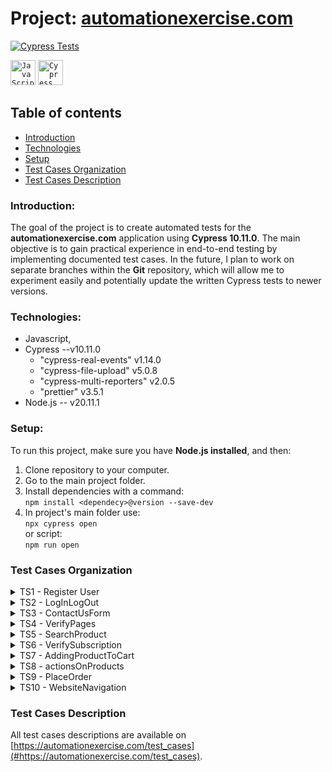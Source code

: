 
# Project: [automationexercise.com](https://github.com/rasme54/automationexercise.com/tree/master)

[![Cypress Tests](https://img.shields.io/endpoint?url=https://dashboard.cypress.io/badge/detailed/ttoywa/master&style=flat&logo=cypress)](https://dashboard.cypress.io/projects/ttoywa/runs)

<div align="left">
	<code><img width="40" src="https://raw.githubusercontent.com/marwin1991/profile-technology-icons/refs/heads/main/icons/javascript.png" alt="JavaScript" title="JavaScript"/></code>
	<code><img width="40" src="https://raw.githubusercontent.com/marwin1991/profile-technology-icons/refs/heads/main/icons/cypress.png" alt="Cypress" title="Cypress"/></code>
</div>

## Table of contents

 - [Introduction](#Introduction)
 - [Technologies](#Technologies)
 - [Setup](#Setup)
 - [Test Cases Organization](#Test-Cases-Organization)
 - [Test Cases Description](#Test-Cases-Descriptio)

### Introduction:

The goal of the project is to create automated tests for the **automationexercise.com** application using **Cypress 10.11.0**. The main objective is to gain practical experience in end-to-end testing by implementing documented test cases. In the future, I plan to work on separate branches within the **Git** repository, which will allow me to experiment easily and potentially update the written Cypress tests to newer versions.

### Technologies:

- Javascript,
- Cypress --v10.11.0
  - "cypress-real-events" v1.14.0
  - "cypress-file-upload" v5.0.8
  - "cypress-multi-reporters" v2.0.5
  - "prettier" v3.5.1
- Node.js -- v20.11.1

### Setup:

To run this project, make sure you have **Node.js installed**, and then:

1.  Clone repository to your computer.
2.  Go to the main project folder.
3.  Install dependencies with a command: <br>`npm install <dependecy>@version --save-dev`
4.  In project's main folder use: <br>`npx cypress open` <br>or script: <br>`npm run open`

### Test Cases Organization
<details>
	<summary>TS1 - Register User</summary>
	 <li>Test Case 1: Register User</li>
	 <li>Test Case 5: Register User with existing email</li>
  </details>
  <details>
	<summary>TS2 - LogInLogOut</summary>
	 <li>Test Case 2: Login User with correct email and password</li>
	 <li>Test Case 3: Login User with incorrect email and password</li>
	 <li>Test Case 4: Logout User</li>
  </details>
  <details>
	<summary>TS3 - ContactUsForm</summary>
	 <li>TestCase 6: Contact Us Form</li>
  </details>
  <details>
	<summary>TS4 - VerifyPages</summary>
	 <li>Test Case 7: Verify Test Cases Page</li>
	 <li>Test Case 8: Verify All Products and product detail page</li>
  </details>
  <details>
	<summary>TS5 - SearchProduct</summary>
	 <li>Test Case 9: Search Product</li>
	 <li>Test Case 18: View Category Products</li>
	 <li>Test Case 19: View & Cart Brand Products</li>
	 <li>Test Case 20: Search Products and Verify Cart After Login</li>
  </details>
  <details>
	<summary>TS6 - VerifySubscription</summary>
	 <li>Test Case 10: Verify Subscription in home page</li>
	 <li>Test Case 11: Verify Subscription in Cart page</li>
  </details>
  <details>
	<summary>TS7 - AddingProductToCart</summary>
	 <li>Test Case 12: Add Products in Cart</li>
	 <li>Test Case 17: Remove Products From Cart</li>
	 <li>Test Case 22: Add to cart from Recommended items</li>
  </details>
   <details>
	<summary>TS8 - actionsOnProducts</summary>
	 <li>Test Case 13: Verify Product quantity in Cart</li>
	 <li>Test Case 21: Add review on product</li>
	 <li>Test Case 23: Verify address details in checkout page</li>
  </details>
  <details>
	<summary>TS9 - PlaceOrder</summary>
	 <li>Test Case 14: Place Order: Register while Checkout</li>
	 <li>Test Case 15: Place Order: Register before Checkout</li>
	 <li>Test Case 16: Place Order: Login before Checkout</li>
	 <li>Test Case 24: Download Invoice after purchase orde</li>
  </details>
  <details>
	<summary>TS10 - WebsiteNavigation</summary>
	 <li>Test Case 25: Verify Scroll Up using 'Arrow' button and Scroll Down functionality</li>
	 <li>Test Case 26: Verify Scroll Up without 'Arrow' button and Scroll Down functionality</li>
  </details>
  
### Test Cases Description
All test cases descriptions are available on [https://automationexercise.com/test_cases](#https://automationexercise.com/test_cases).

